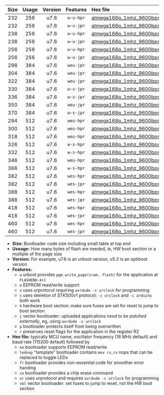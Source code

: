 |Size|Usage|Version|Features|Hex file|
|:-:|:-:|:-:|:-:|:--|
|232|256|u7.6|`w-u-hpr`|[atmega168p_1mhz_9600bps_ur.hex](https://raw.githubusercontent.com/stefanrueger/urboot/main//atmega168p_1mhz_9600bps_ur.hex)|
|232|256|u7.6|`w-u-jpr`|[atmega168p_1mhz_9600bps_ur_vbl.hex](https://raw.githubusercontent.com/stefanrueger/urboot/main//atmega168p_1mhz_9600bps_ur_vbl.hex)|
|238|256|u7.6|`w-u-hpr`|[atmega168p_1mhz_9600bps_lednop_ur.hex](https://raw.githubusercontent.com/stefanrueger/urboot/main//atmega168p_1mhz_9600bps_lednop_ur.hex)|
|238|256|u7.6|`w-u-jpr`|[atmega168p_1mhz_9600bps_lednop_ur_vbl.hex](https://raw.githubusercontent.com/stefanrueger/urboot/main//atmega168p_1mhz_9600bps_lednop_ur_vbl.hex)|
|256|256|u7.6|`w-u-hpr`|[atmega168p_1mhz_9600bps_lednop_fr_ur.hex](https://raw.githubusercontent.com/stefanrueger/urboot/main//atmega168p_1mhz_9600bps_lednop_fr_ur.hex)|
|256|256|u7.6|`w-u-jpr`|[atmega168p_1mhz_9600bps_lednop_fr_ur_vbl.hex](https://raw.githubusercontent.com/stefanrueger/urboot/main//atmega168p_1mhz_9600bps_lednop_fr_ur_vbl.hex)|
|298|384|u7.6|`weu-jpr`|[atmega168p_1mhz_9600bps_ee_ur_vbl.hex](https://raw.githubusercontent.com/stefanrueger/urboot/main//atmega168p_1mhz_9600bps_ee_ur_vbl.hex)|
|304|384|u7.6|`weu-jpr`|[atmega168p_1mhz_9600bps_ee_lednop_ur_vbl.hex](https://raw.githubusercontent.com/stefanrueger/urboot/main//atmega168p_1mhz_9600bps_ee_lednop_ur_vbl.hex)|
|322|384|u7.6|`weu-jpr`|[atmega168p_1mhz_9600bps_ee_lednop_fr_ur_vbl.hex](https://raw.githubusercontent.com/stefanrueger/urboot/main//atmega168p_1mhz_9600bps_ee_lednop_fr_ur_vbl.hex)|
|330|384|u7.6|`w-s-jpr`|[atmega168p_1mhz_9600bps_vbl.hex](https://raw.githubusercontent.com/stefanrueger/urboot/main//atmega168p_1mhz_9600bps_vbl.hex)|
|336|384|u7.6|`w-s-jpr`|[atmega168p_1mhz_9600bps_lednop_vbl.hex](https://raw.githubusercontent.com/stefanrueger/urboot/main//atmega168p_1mhz_9600bps_lednop_vbl.hex)|
|350|384|u7.6|`weu-jpr`|[atmega168p_1mhz_9600bps_ee_lednop_fr_ce_ur_vbl.hex](https://raw.githubusercontent.com/stefanrueger/urboot/main//atmega168p_1mhz_9600bps_ee_lednop_fr_ce_ur_vbl.hex)|
|370|384|u7.6|`w-s-jpr`|[atmega168p_1mhz_9600bps_lednop_fr_vbl.hex](https://raw.githubusercontent.com/stefanrueger/urboot/main//atmega168p_1mhz_9600bps_lednop_fr_vbl.hex)|
|294|512|u7.6|`weu-hpr`|[atmega168p_1mhz_9600bps_ee_ur.hex](https://raw.githubusercontent.com/stefanrueger/urboot/main//atmega168p_1mhz_9600bps_ee_ur.hex)|
|300|512|u7.6|`weu-hpr`|[atmega168p_1mhz_9600bps_ee_lednop_ur.hex](https://raw.githubusercontent.com/stefanrueger/urboot/main//atmega168p_1mhz_9600bps_ee_lednop_ur.hex)|
|318|512|u7.6|`weu-hpr`|[atmega168p_1mhz_9600bps_ee_lednop_fr_ur.hex](https://raw.githubusercontent.com/stefanrueger/urboot/main//atmega168p_1mhz_9600bps_ee_lednop_fr_ur.hex)|
|326|512|u7.6|`w-s-hpr`|[atmega168p_1mhz_9600bps.hex](https://raw.githubusercontent.com/stefanrueger/urboot/main//atmega168p_1mhz_9600bps.hex)|
|332|512|u7.6|`w-s-hpr`|[atmega168p_1mhz_9600bps_lednop.hex](https://raw.githubusercontent.com/stefanrueger/urboot/main//atmega168p_1mhz_9600bps_lednop.hex)|
|346|512|u7.6|`weu-hpr`|[atmega168p_1mhz_9600bps_ee_lednop_fr_ce_ur.hex](https://raw.githubusercontent.com/stefanrueger/urboot/main//atmega168p_1mhz_9600bps_ee_lednop_fr_ce_ur.hex)|
|366|512|u7.6|`w-s-hpr`|[atmega168p_1mhz_9600bps_lednop_fr.hex](https://raw.githubusercontent.com/stefanrueger/urboot/main//atmega168p_1mhz_9600bps_lednop_fr.hex)|
|382|512|u7.6|`wes-hpr`|[atmega168p_1mhz_9600bps_ee.hex](https://raw.githubusercontent.com/stefanrueger/urboot/main//atmega168p_1mhz_9600bps_ee.hex)|
|382|512|u7.6|`wes-jpr`|[atmega168p_1mhz_9600bps_ee_vbl.hex](https://raw.githubusercontent.com/stefanrueger/urboot/main//atmega168p_1mhz_9600bps_ee_vbl.hex)|
|388|512|u7.6|`wes-hpr`|[atmega168p_1mhz_9600bps_ee_lednop.hex](https://raw.githubusercontent.com/stefanrueger/urboot/main//atmega168p_1mhz_9600bps_ee_lednop.hex)|
|388|512|u7.6|`wes-jpr`|[atmega168p_1mhz_9600bps_ee_lednop_vbl.hex](https://raw.githubusercontent.com/stefanrueger/urboot/main//atmega168p_1mhz_9600bps_ee_lednop_vbl.hex)|
|418|512|u7.6|`wes-hpr`|[atmega168p_1mhz_9600bps_ee_lednop_fr.hex](https://raw.githubusercontent.com/stefanrueger/urboot/main//atmega168p_1mhz_9600bps_ee_lednop_fr.hex)|
|418|512|u7.6|`wes-jpr`|[atmega168p_1mhz_9600bps_ee_lednop_fr_vbl.hex](https://raw.githubusercontent.com/stefanrueger/urboot/main//atmega168p_1mhz_9600bps_ee_lednop_fr_vbl.hex)|
|460|512|u7.6|`wes-hpr`|[atmega168p_1mhz_9600bps_ee_lednop_fr_ce.hex](https://raw.githubusercontent.com/stefanrueger/urboot/main//atmega168p_1mhz_9600bps_ee_lednop_fr_ce.hex)|
|460|512|u7.6|`wes-jpr`|[atmega168p_1mhz_9600bps_ee_lednop_fr_ce_vbl.hex](https://raw.githubusercontent.com/stefanrueger/urboot/main//atmega168p_1mhz_9600bps_ee_lednop_fr_ce_vbl.hex)|

- **Size:** Bootloader code size including small table at top end
- **Useage:** How many bytes of flash are needed, ie, HW boot section or a multiple of the page size
- **Version:** For example, u7.6 is an urboot version, o5.2 is an optiboot version
- **Features:**
  + `w` urboot provides `pgm_write_page(sram, flash)` for the application at `FLASHEND-4+1`
  + `e` EEPROM read/write support
  + `u` uses urprotocol requiring `avrdude -c urclock` for programming
  + `s` uses skeleton of STK500v1 protocol; `-c urclock` and `-c arduino` both work
  + `h` hardware boot section: make sure fuses are set for reset to jump to boot section
  + `j` vector bootloader: uploaded applications *need to be patched externally*, eg, using `avrdude -c urclock`
  + `p` bootloader protects itself from being overwritten
  + `r` preserves reset flags for the application in the register R2
- **Hex file:** typically MCU name, oscillator frequency (16 MHz default) and baud rate (115200 default) followed by
  + `ee` bootloader supports EEPROM read/write
  + `lednop` "template" bootloader contains `mov rx,rx` nops that can be replaced to toggle LEDs
  + `fr` bootloader provides non-essential code for smoother error handing
  + `ce` bootloader provides a chip erase command
  + `ur` uses urprotocol and requires `avrdude -c urclock` for programming
  + `vbl` vector bootloader: set fuses to jump to reset, not the HW boot section
